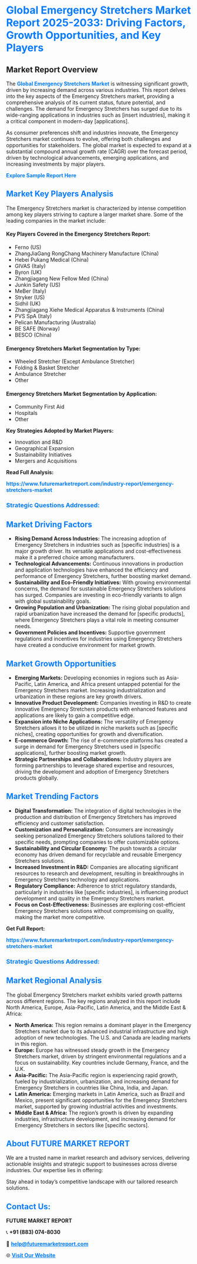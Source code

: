 <h1 style="color: #007BFF;">Global Emergency Stretchers Market Report 2025-2033: Driving Factors, Growth Opportunities, and Key Players</h1>

<section id="overview">
<h2>Market Report Overview</h2>
<p>The <a href="https://www.futuremarketreport.com/industry-report/emergency-stretchers-market" style="color: #007BFF; text-decoration: none;"><strong>Global Emergency Stretchers Market</strong></a> is witnessing significant growth, driven by increasing demand across various industries. This report delves into the key aspects of the Emergency Stretchers market, providing a comprehensive analysis of its current status, future potential, and challenges. The demand for Emergency Stretchers has surged due to its wide-ranging applications in industries such as [insert industries], making it a critical component in modern-day [applications].</p>
<p>As consumer preferences shift and industries innovate, the Emergency Stretchers market continues to evolve, offering both challenges and opportunities for stakeholders. The global market is expected to expand at a substantial compound annual growth rate (CAGR) over the forecast period, driven by technological advancements, emerging applications, and increasing investments by major players.</p>
</section>

<section id="overview">
<p><a href="https://www.futuremarketreport.com/request-sample/reportId=105989" style="color: #007BFF; text-decoration: none;"><strong>Explore Sample Report Here</strong></a></p>
</section>

<section id="key-players">
<h2 style="color: #007BFF;">Market Key Players Analysis</h2>
<p>The Emergency Stretchers market is characterized by intense competition among key players striving to capture a larger market share. Some of the leading companies in the market include:</p>
<h4>Key Players Covered in the Emergency Stretchers Report:</h4>
<ul><li>Ferno (US)</li><li>ZhangJiaGang RongChang Machinery Manufacture (China)</li><li>Hebei Pukang Medical (China)</li><li>GIVAS (Italy)</li><li>Byron (UK)</li><li>Zhangjiagang New Fellow Med (China)</li><li>Junkin Safety (US)</li><li>MeBer (Italy)</li><li>Stryker (US)</li><li>Sidhil (UK)</li><li>Zhangjiagang Xiehe Medical Apparatus &amp; Instruments (China)</li><li>PVS SpA (Italy)</li><li>Pelican Manufacturing (Australia)</li><li>BE SAFE (Norway)</li><li>BESCO (China)</li></ul>
<h4>Emergency Stretchers Market Segmentation by Type:</h4>
<ul><li>Wheeled Stretcher (Except Ambulance Stretcher)</li><li>Folding &amp; Basket Stretcher</li><li>Ambulance Stretcher</li><li>Other</li></ul>

<h4>Emergency Stretchers Market Segmentation by Application:</h4>
<ul><li>Community First Aid</li><li>Hospitals</li><li>Other</li></ul>
<p><strong>Key Strategies Adopted by Market Players:</strong></p>
<ul>
<li>Innovation and R&D</li>
<li>Geographical Expansion</li>
<li>Sustainability Initiatives</li>
<li>Mergers and Acquisitions</li>
</ul>
</section>

<section>
<p><strong>Read Full Analysis: </strong></p><a href="https://www.futuremarketreport.com/industry-report/emergency-stretchers-market" style="color: #007BFF; text-decoration: none;"><strong>https://www.futuremarketreport.com/industry-report/emergency-stretchers-market</strong></a>
<h3 style="color: #007BFF;">Strategic Questions Addressed:</h3>
</section>

<section id="driving-factors">
<h2 style="color: #007BFF;">Market Driving Factors</h2>
<ul>
<li><strong>Rising Demand Across Industries:</strong> The increasing adoption of Emergency Stretchers in industries such as [specific industries] is a major growth driver. Its versatile applications and cost-effectiveness make it a preferred choice among manufacturers.</li>
<li><strong>Technological Advancements:</strong> Continuous innovations in production and application technologies have enhanced the efficiency and performance of Emergency Stretchers, further boosting market demand.</li>
<li><strong>Sustainability and Eco-Friendly Initiatives:</strong> With growing environmental concerns, the demand for sustainable Emergency Stretchers solutions has surged. Companies are investing in eco-friendly variants to align with global sustainability goals.</li>
<li><strong>Growing Population and Urbanization:</strong> The rising global population and rapid urbanization have increased the demand for [specific products], where Emergency Stretchers plays a vital role in meeting consumer needs.</li>
<li><strong>Government Policies and Incentives:</strong> Supportive government regulations and incentives for industries using Emergency Stretchers have created a conducive environment for market growth.</li>
</ul>
</section>

<section id="growth-opportunities">
<h2 style="color: #007BFF;">Market Growth Opportunities</h2>
<ul>
<li><strong>Emerging Markets:</strong> Developing economies in regions such as Asia-Pacific, Latin America, and Africa present untapped potential for the Emergency Stretchers market. Increasing industrialization and urbanization in these regions are key growth drivers.</li>
<li><strong>Innovative Product Development:</strong> Companies investing in R&D to create innovative Emergency Stretchers products with enhanced features and applications are likely to gain a competitive edge.</li>
<li><strong>Expansion into Niche Applications:</strong> The versatility of Emergency Stretchers allows it to be utilized in niche markets such as [specific niches], creating opportunities for growth and diversification.</li>
<li><strong>E-commerce Growth:</strong> The rise of e-commerce platforms has created a surge in demand for Emergency Stretchers used in [specific applications], further boosting market growth.</li>
<li><strong>Strategic Partnerships and Collaborations:</strong> Industry players are forming partnerships to leverage shared expertise and resources, driving the development and adoption of Emergency Stretchers products globally.</li>
</ul>
</section>

<section id="trending-factors">
<h2 style="color: #007BFF;">Market Trending Factors</h2>
<ul>
<li><strong>Digital Transformation:</strong> The integration of digital technologies in the production and distribution of Emergency Stretchers has improved efficiency and customer satisfaction.</li>
<li><strong>Customization and Personalization:</strong> Consumers are increasingly seeking personalized Emergency Stretchers solutions tailored to their specific needs, prompting companies to offer customizable options.</li>
<li><strong>Sustainability and Circular Economy:</strong> The push towards a circular economy has driven demand for recyclable and reusable Emergency Stretchers solutions.</li>
<li><strong>Increased Investment in R&D:</strong> Companies are allocating significant resources to research and development, resulting in breakthroughs in Emergency Stretchers technology and applications.</li>
<li><strong>Regulatory Compliance:</strong> Adherence to strict regulatory standards, particularly in industries like [specific industries], is influencing product development and quality in the Emergency Stretchers market.</li>
<li><strong>Focus on Cost-Effectiveness:</strong> Businesses are exploring cost-efficient Emergency Stretchers solutions without compromising on quality, making the market more competitive.</li>
</ul>
</section>

<section>
<p><strong>Get Full Report: </strong></p><a href="https://www.futuremarketreport.com/industry-report/emergency-stretchers-market" style="color: #007BFF; text-decoration: none;"><strong>https://www.futuremarketreport.com/industry-report/emergency-stretchers-market</strong></a>
<h3 style="color: #007BFF;">Strategic Questions Addressed:</h3>
</section>


<section id="regional-analysis">
<h2 style="color: #007BFF;">Market Regional Analysis</h2>
<p>The global Emergency Stretchers market exhibits varied growth patterns across different regions. The key regions analyzed in this report include North America, Europe, Asia-Pacific, Latin America, and the Middle East & Africa:</p>
<ul>
<li><strong>North America:</strong> This region remains a dominant player in the Emergency Stretchers market due to its advanced industrial infrastructure and high adoption of new technologies. The U.S. and Canada are leading markets in this region.</li>
<li><strong>Europe:</strong> Europe has witnessed steady growth in the Emergency Stretchers market, driven by stringent environmental regulations and a focus on sustainability. Key countries include Germany, France, and the U.K.</li>
<li><strong>Asia-Pacific:</strong> The Asia-Pacific region is experiencing rapid growth, fueled by industrialization, urbanization, and increasing demand for Emergency Stretchers in countries like China, India, and Japan.</li>
<li><strong>Latin America:</strong> Emerging markets in Latin America, such as Brazil and Mexico, present significant opportunities for the Emergency Stretchers market, supported by growing industrial activities and investments.</li>
<li><strong>Middle East & Africa:</strong> The region’s growth is driven by expanding industries, infrastructure development, and increasing demand for Emergency Stretchers in sectors like [specific sectors].</li>
</ul>
</section>

<footer>
<h2 style="color: #007BFF;">About FUTURE MARKET REPORT</h2>
<p>We are a trusted name in market research and advisory services, delivering actionable insights and strategic support to businesses across diverse industries. Our expertise lies in offering:</p>

<p>Stay ahead in today’s competitive landscape with our tailored research solutions.</p>

<h2 style="color: #007BFF;">Contact Us:</h2>
<p><strong>FUTURE MARKET REPORT</strong></p>
<p>📞 <strong>+91 (883) 074-8030</strong></p>
<p>📧 <strong><a href="mailto:help@futuremarketreport.com" style="color: #007BFF;">help@futuremarketreport.com</a></strong></p>
<p>🌐 <strong><a href="https://www.futuremarketreport.com/" style="color: #007BFF;">Visit Our Website</a></strong></p>
</footer>